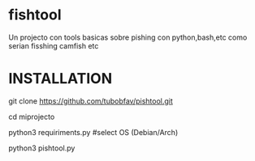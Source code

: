 # fishtool

Un projecto con tools basicas sobre pishing con python,bash,etc como serian fisshing camfish etc
   # INSTALLATION 

git clone https://github.com/tubobfav/pishtool.git

cd miprojecto

python3 requiriments.py #select OS (Debian/Arch)

python3 pishtool.py
```
